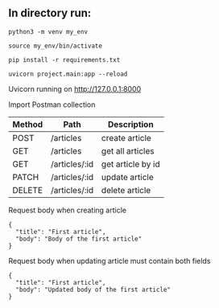 
## In directory run:

```
python3 -m venv my_env

source my_env/bin/activate

pip install -r requirements.txt

uvicorn project.main:app --reload

```

Uvicorn running on http://127.0.0.1:8000


Import Postman collection


Method | Path | Description
-------|------|------------ 
POST   |/articles       | create article                    
GET    |/articles       | get all articles                     
GET    |/articles/:id   | get article by id                   
PATCH  |/articles/:id   | update article                    
DELETE |/articles/:id   | delete article  


Request body when creating article
```
{
  "title": "First article",
  "body": "Body of the first article"
}
```

Request body when updating article must contain both fields
```
{
  "title": "First article",
  "body": "Updated body of the first article"
}
```

